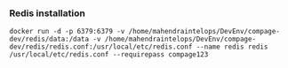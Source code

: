 ### Redis installation

`docker run -d -p 6379:6379 -v /home/mahendraintelops/DevEnv/compage-dev/redis/data:/data -v /home/mahendraintelops/DevEnv/compage-dev/redis/redis.conf:/usr/local/etc/redis.conf --name redis redis /usr/local/etc/redis.conf --requirepass compage123`
